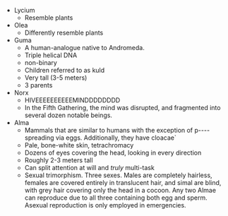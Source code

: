 - Lycium
	- Resemble plants
- Olea
	- Differently resemble plants
- Guma
	- A human-analogue native to Andromeda. 
	- Triple helical DNA
	- non-binary
	- Children referred to as kuld
	- Very tall (3-5 meters)
	- 3 parents
- Norx 
	- HIVEEEEEEEEEEMINDDDDDDDD
	- In the Fifth Gathering, the mind was disrupted, and fragmented into several dozen notable beings.
- Alma
	- Mammals that are similar to humans with the exception of p----spreading via eggs. Additionally, they have cloacae`
	- Pale, bone-white skin, tetrachromacy
	- Dozens of eyes covering the head, looking in every direction
	- Roughly 2-3 meters tall
	- Can split attention at will and *truly* multi-task
	- Sexual trimorphism. Three sexes. Males are completely hairless, females are covered entirely in translucent hair, and simal are blind, with grey hair covering only the head in a cocoon. Any two Almae can reproduce due to all three containing both egg and sperm. Asexual reproduction is only employed in emergencies. 